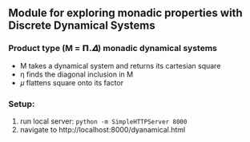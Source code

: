 ## Module for exploring monadic properties with Discrete Dynamical Systems

### Product type (M = 𝝥.𝜟) monadic dynamical systems
- M takes a dynamical system and returns its cartesian square
- η finds the diagonal inclusion in M
- 𝜇 flattens square onto its factor

### Setup:
1. run local server: `python -m SimpleHTTPServer 8000`
2. navigate to http://localhost:8000/dyanamical.html